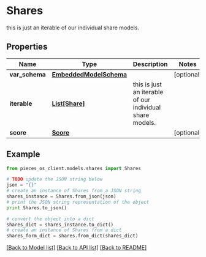 # Shares

this is just an iterable of our individual share models.

## Properties

Name | Type | Description | Notes
------------ | ------------- | ------------- | -------------
**var_schema** | [**EmbeddedModelSchema**](EmbeddedModelSchema.md) |  | [optional] 
**iterable** | [**List[Share]**](Share.md) | this is just an iterable of our individual share models. | 
**score** | [**Score**](Score.md) |  | [optional] 

## Example

```python
from pieces_os_client.models.shares import Shares

# TODO update the JSON string below
json = "{}"
# create an instance of Shares from a JSON string
shares_instance = Shares.from_json(json)
# print the JSON string representation of the object
print Shares.to_json()

# convert the object into a dict
shares_dict = shares_instance.to_dict()
# create an instance of Shares from a dict
shares_form_dict = shares.from_dict(shares_dict)
```
[[Back to Model list]](../README.md#documentation-for-models) [[Back to API list]](../README.md#documentation-for-api-endpoints) [[Back to README]](../README.md)



